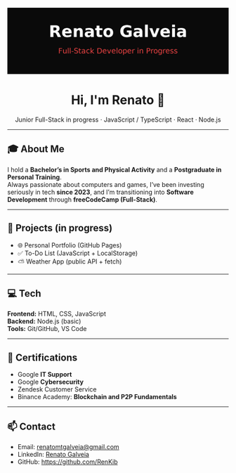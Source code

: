<p align="center">
  <img src="https://github.com/RenKib/RenKib/blob/main/assets/banner.png?raw=true" 
       alt="Renato Galveia — Full-Stack Developer in Progress" />
</p>


<h1 align="center">Hi, I'm Renato 👋</h1>
<p align="center">
  Junior Full-Stack in progress · JavaScript / TypeScript · React · Node.js
</p>

---

## 🎓 About Me
I hold a **Bachelor’s in Sports and Physical Activity** and a **Postgraduate in Personal Training**.  
Always passionate about computers and games, I’ve been investing seriously in tech **since 2023**, and I’m transitioning into **Software Development** through **freeCodeCamp (Full-Stack)**.

---

## 🚀 Projects (in progress)
- 🌐 Personal Portfolio (GitHub Pages)  
- ✅ To-Do List (JavaScript + LocalStorage)  
- ⛅ Weather App (public API + fetch)

---

## 💻 Tech
**Frontend:** HTML, CSS, JavaScript  
**Backend:** Node.js (basic)  
**Tools:** Git/GitHub, VS Code  

---

## 📜 Certifications
- Google **IT Support**  
- Google **Cybersecurity**  
- Zendesk Customer Service  
- Binance Academy: **Blockchain and P2P Fundamentals**

---

## 📫 Contact
- Email: renatomtgalveia@gmail.com  
- LinkedIn: [Renato Galveia](https://www.linkedin.com/in/renato-galveia-ab8879190)  
- GitHub: https://github.com/RenKib

